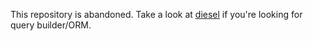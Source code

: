 This repository is abandoned. Take a look at [diesel](https://github.com/sgrif/diesel) if you're looking for query builder/ORM.

